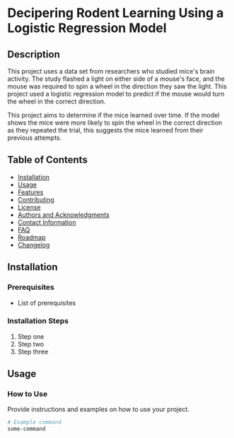 # Decipering Rodent Learning Using a Logistic Regression Model

## Description
This project uses a data set from researchers who studied mice's brain activity. The study flashed a light on either side of a mouse's face, and the mouse was required to spin a wheel in the direction they saw the light. This project used a logistic regression model to predict if the mouse would turn the wheel in the correct direction.

This project aims to determine if the mice learned over time. If the model shows the mice were more likely to spin the wheel in the correct direction as they repeated the trial, this suggests the mice learned from their previous attempts.

## Table of Contents
- [Installation](#installation)
- [Usage](#usage)
- [Features](#features)
- [Contributing](#contributing)
- [License](#license)
- [Authors and Acknowledgments](#authors-and-acknowledgments)
- [Contact Information](#contact-information)
- [FAQ](#faq)
- [Roadmap](#roadmap)
- [Changelog](#changelog)

## Installation
### Prerequisites
- List of prerequisites
### Installation Steps
1. Step one
2. Step two
3. Step three

## Usage
### How to Use
Provide instructions and examples on how to use your project.
```sh
# Example command
some-command
